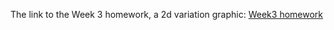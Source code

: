 The link to the Week 3 homework, a 2d variation graphic:
[Week3 homework](https://mimicproject.com/code/c5866c90-e75d-3783-1262-ed5f48f6cf98)
